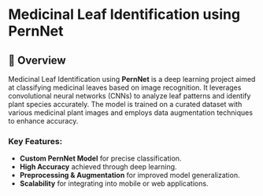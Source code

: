  # Medicinal Leaf Identification using PernNet

## 📌 Overview
Medicinal Leaf Identification using **PernNet** is a deep learning project aimed at classifying medicinal leaves based on image recognition. It leverages convolutional neural networks (CNNs) to analyze leaf patterns and identify plant species accurately. The model is trained on a curated dataset with various medicinal plant images and employs data augmentation techniques to enhance accuracy. 

### Key Features:
- **Custom PernNet Model** for precise classification.
- **High Accuracy** achieved through deep learning.
- **Preprocessing & Augmentation** for improved model generalization.
- **Scalability** for integrating into mobile or web applications.
